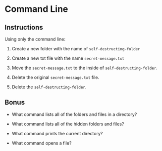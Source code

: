 # Command Line

## Instructions

Using only the command line:

1. Create a new folder with the name of `self-destructing-folder`

2. Create a new txt file with the name `secret-message.txt`

3. Move the `secret-message.txt` to the inside of `self-destructing-folder`.

4. Delete the original `secret-message.txt` file.

5. Delete the `self-destructing-folder`.

## Bonus

- What command lists all of the folders and files in a directory?

- What command lists all of the hidden folders and files?

- What command prints the current directory?

- What command opens a file?
